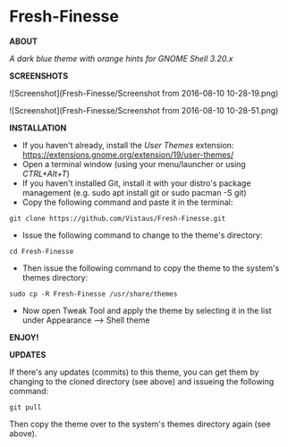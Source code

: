 # Fresh-Finesse

**ABOUT**

*A dark blue theme with orange hints for GNOME Shell 3.20.x*

**SCREENSHOTS**

![Screenshot](Fresh-Finesse/Screenshot from 2016-08-10 10-28-19.png)

![Screenshot](Fresh-Finesse/Screenshot from 2016-08-10 10-28-51.png)

**INSTALLATION**
- If you haven't already, install the *User Themes* extension: https://extensions.gnome.org/extension/19/user-themes/
- Open a terminal window (using your menu/launcher or using *CTRL+Alt+T*)
- If you haven't installed Git, install it with your distro's package management (e.g. sudo apt install git or sudo pacman -S git)
- Copy the following command and paste it in the terminal:
```
git clone https://github.com/Vistaus/Fresh-Finesse.git
```
- Issue the following command to change to the theme's directory:
```
cd Fresh-Finesse
```
- Then issue the following command to copy the theme to the system's themes directory:
```
sudo cp -R Fresh-Finesse /usr/share/themes
```
- Now open Tweak Tool and apply the theme by selecting it in the list under Appearance --> Shell theme

**ENJOY!**

**UPDATES**

If there's any updates (commits) to this theme, you can get them by changing to the cloned directory (see above) and issueing the following command:
```
git pull
```
Then copy the theme over to the system's themes directory again (see above).
